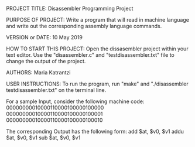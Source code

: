 PROJECT TITLE: Disassembler Programming Project

PURPOSE OF PROJECT: Write a program that will read in machine language
and write out the corresponding assembly language commands.

VERSION or DATE: 10 May 2019

HOW TO START THIS PROJECT: Open the dissasembler project within your text
editor. Use the "disassembler.c" and "testdisassembler.txt" file to change
the output of the project.

AUTHORS: Maria Katrantzi

USER INSTRUCTIONS: To run the program, run "make" and "./disassembler 
testdisassembler.txt" on the terminal line.

For a sample Input, consider the following machine code:
00000000010000110000100000100000
00000000010000110000100000100001
00000000010000110000100000100010

The corresponding Output has the following form:
add      $at, $v0, $v1
addu     $at, $v0, $v1
sub      $at, $v0, $v1